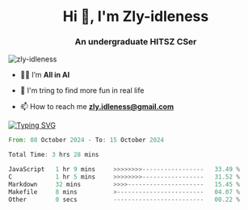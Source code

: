 <h1 align="center">Hi 👋, I'm Zly-idleness</h1>

<h3 align="center">An undergraduate HITSZ CSer</h3>

<p align="left"> <img src="https://komarev.com/ghpvc/?username=zly-idleness&label=Profile%20views&color=0e75b6&style=flat" alt="zly-idleness" /> </p>


- 👨‍💻 I’m **All in AI**

- 🌱 I'm tring to find more fun in real life

- 📫 How to reach me **zly.idleness@gmail.com**



[![Typing SVG](https://readme-typing-svg.herokuapp.com?font=Fira+Code&pause=1000&width=435&lines=I+Maybe+Slow)](https://git.io/typing-svg)


<!--START_SECTION:waka-->

```rust
From: 08 October 2024 - To: 15 October 2024

Total Time: 3 hrs 28 mins

JavaScript   1 hr 9 mins     >>>>>>>>-----------------   33.49 %
C            1 hr 5 mins     >>>>>>>>-----------------   31.52 %
Markdown     32 mins         >>>>---------------------   15.45 %
Makefile     8 mins          >------------------------   04.07 %
Other        0 secs          -------------------------   00.22 %
```

<!--END_SECTION:waka-->


